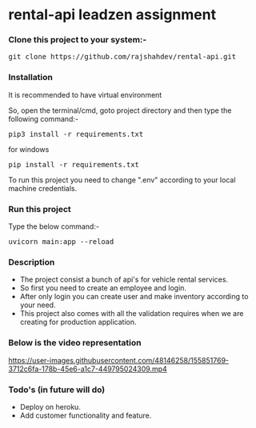 # rental-api leadzen assignment

### Clone this project to your system:-
<pre>git clone https://github.com/rajshahdev/rental-api.git</pre>

### Installation
It is recommended to have virtual environment 


So, open the terminal/cmd, goto project directory and then type the following command:-
<pre>
pip3 install -r requirements.txt
</pre>

for windows

<pre>
pip install -r requirements.txt
</pre>

To run this project you need to change ".env" according to your local machine credentials.

### Run this project
Type the below command:-
<pre>uvicorn main:app --reload</pre>

### Description
* The project consist a bunch of api's for vehicle rental services.                                                            
* So first you need to create an employee and login.                                                                                               
* After only login you can create user and make inventory according to your need.                                                             
* This project also comes with all the validation requires when we are creating for production application.                                          

### Below is the video representation

https://user-images.githubusercontent.com/48146258/155851769-3712c6fa-178b-45e6-a1c7-449795024309.mp4                                   

### Todo's (in future will do)
* Deploy on heroku.
* Add customer functionality and feature.






